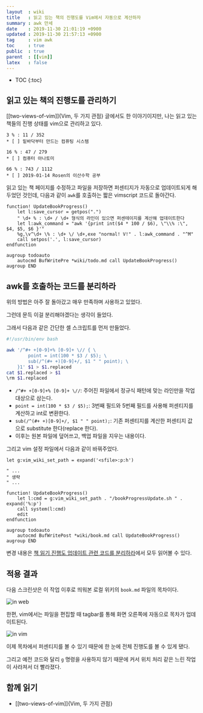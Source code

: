 ```yaml
---
layout  : wiki
title   : 읽고 있는 책의 진행도를 Vim에서 자동으로 계산하자
summary : awk 만세
date    : 2019-11-30 21:01:19 +0900
updated : 2019-11-30 21:57:13 +0900
tag     : vim awk
toc     : true
public  : true
parent  : [[vim]]
latex   : false
---
```

* TOC
{:toc}

## 읽고 있는 책의 진행도를 관리하기

[[two-views-of-vim]]{Vim, 두 가지 관점} 글에서도 한 이야기이지만,
나는 읽고 있는 책들의 진행 상태를 vim으로 관리하고 있다.

```
3 % : 11 / 352
* [ ] 밑바닥부터 만드는 컴퓨팅 시스템

16 % : 47 / 279
* [ ] 컴퓨터 아나토미

66 % : 743 / 1112
* [ ] 2019-01-14 Rosen의 이산수학 공부
```

읽고 있는 책 페이지를 수정하고 파일을 저장하면 퍼센티지가 자동으로 업데이트되게 해 두었던 것인데,
다음과 같이 `awk`를 호출하는 짧은 vimscript 코드로 돌아간다.

```viml
function! UpdateBookProgress()
    let l:save_cursor = getpos(".")
    " \d+ % : \d+ / \d+ 형식의 라인이 있으면 퍼센테이지를 계산해 업데이트한다
    let l:awk_command = "awk '{print int($4 * 100 / $6), \"\\% :\", $4, $5, $6 }'"
    %g,\v^\d+ \% : \d+ \/ \d+,exe "normal! V!" . l:awk_command . "^M"
    call setpos('.', l:save_cursor)
endfunction

augroup todoauto
    autocmd BufWritePre *wiki/todo.md call UpdateBookProgress()
augroup END
```

## awk를 호출하는 코드를 분리하라

위의 방법은 아주 잘 돌아갔고 매우 만족하며 사용하고 있었다.

그런데 문득 이걸 분리해야겠다는 생각이 들었다.

그래서 다음과 같은 간단한 셸 스크립트를 먼저 만들었다.

```sh
#!/usr/bin/env bash

awk '/^#+ +[0-9]+% [0-9]+ \// { \
        point = int(100 * $3 / $5); \
        sub(/^(#+ +)[0-9]+/, $1 " " point); \
    }1' $1 > $1.replaced
cat $1.replaced > $1
\rm $1.replaced
```

* `/^#+ +[0-9]+% [0-9]+ \//`: 주어진 파일에서 정규식 패턴에 맞는 라인만을 작업 대상으로 삼는다.
* `point = int(100 * $3 / $5);`: 3번째 필드와 5번째 필드를 사용해 퍼센티지를 계산하고 int로 변환한다.
* `sub(/^(#+ +)[0-9]+/, $1 " " point);`: 기존 퍼센티지를 계산한 퍼센티지 값으로 substitute 한다(replace 한다).
* 이후는 원본 파일에 덮어쓰고, 백업 파일을 지우는 내용이다.

그리고 vim 설정 파일에서 다음과 같이 바꿔주었다.

```viml
let g:vim_wiki_set_path = expand('<sfile>:p:h')

" ...
" 생략
" ...

function! UpdateBookProgress()
    let l:cmd = g:vim_wiki_set_path . "/bookProgressUpdate.sh " . expand('%:p')
    call system(l:cmd)
    edit
endfunction

augroup todoauto
    autocmd BufWritePost *wiki/book.md call UpdateBookProgress()
augroup END
```

변경 내용은 [책 읽기 진행도 업데이트 관련 코드를 분리하라](https://github.com/johngrib/dotfiles/commit/85a9b72afd12988c22aae4c3f36a459a2c25a328 )에서 모두 읽어볼 수 있다.

## 적용 결과

다음 스크린샷은 이 작업 이후로 띄워본 로컬 위키의 `book.md` 파일의 목차이다.

![in web](https://user-images.githubusercontent.com/1855714/69900511-aff17000-13b7-11ea-9990-38831cf016d0.png )

한편, vim에서는 파일을 편집할 때 tagbar를 통해 화면 오른쪽에 자동으로 목차가 업데이트된다.

![in vim](https://user-images.githubusercontent.com/1855714/69900879-52135700-13bc-11ea-91bf-291a8710354e.png )

이제 목차에서 퍼센티지를 볼 수 있기 때문에 한 눈에 전체 진행도를 볼 수 있게 됐다.

그리고 예전 코드와 달리 `g` 명령을 사용하지 않기 때문에 커서 위치 처리 같은 느린 작업이 사라져서 더 빨라졌다.

## 함께 읽기

* [[two-views-of-vim]]{Vim, 두 가지 관점}

